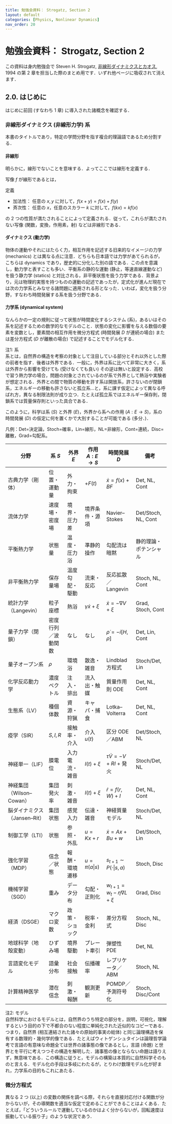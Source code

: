 ```yaml
---
title: 勉強会資料： Strogatz, Section 2
layout: default
categories: [Physics, Nonlinear Dynamics]
nav_order: 20
---
```


# 勉強会資料： Strogatz, Section 2
この資料は身内勉強会で Steven H. Strogatz, [非線形ダイナミクスとカオス](https://amzn.asia/d/a5c49t4), 1994 の第 2 章を担当した際のまとめ用です．いずれ他ページに吸収されて消えます．

## 2.0. はじめに
はじめに前回 (すなわち 1 章) に導入された諸概念を確認する．

### 非線形ダイナミクス (非線形力学) 系
本書のタイトルであり，特定の学問分野を指す複合的理論語であるため分割する．

#### 非線形
明らかに，線形でないことを意味する．よってここでは線形を定義する．

写像 $f$ が線形であるとは，
<div class="box" markdown="1">
<div class="title">定義</div>

- 加法性： 任意の $x,y$ に対して，$f(x+y) = f(x) + f(y)$
- 斉次性： 任意の $x$，任意のスカラー $k$ に対して，$f(kx) = kf(x)$
</div>

の 2 つの性質が満たされることによって定義される．従って，これらが満たされない写像 (関数，変換，作用素，射) などは非線形である．

#### ダイナミクス (動力学)
物体の運動やそれにはたらく力，相互作用を記述する旧来的なイメージの力学 (mechanics) とは異なる点に注意．どちらも日本語では力学があてられるが，こちらは dynamics であり，歴史的に分化した別の語である．この点を意識し，動力学と表すことも多い．平衡系の静的な運動 (静止，等速直線運動など) を扱う静力学 (statics) と対比される，非平衡状態を扱う力学である．背景より，元は物理的実態を持つものの運動の記述であったが，定式化が進んだ現在では次の力学系とみなせる諸問題に適用される形となった．いわば，変化を扱う分野，すなわち時間発展する系を扱う分野である．

#### 力学系 (dynamical system)
なんらかの一定の規則に従って状態が時間変化するシステム (系)，あるいはその系を記述するための数学的なモデルのこと．状態の変化に影響を与える数個の要素を変数とし，要素間の相互作用を微分方程式 (時間発展 $D$ が連続の場合) または差分方程式 ($D$ が離散の場合) で記述することでモデル化する．

<div class="box tips" markdown="1">
<div class="title">注1: 系</div>
系とは，自然界の構造を考察の対象として注目している部分とそれ以外とした際の前者を指す．後者は外界である．一般に，外界は系に比べて非常に大きく，系は外界から影響を受けても (受けなくても良い) その逆は無いと設定する．高校で習う熱力学の場合，問題の対象とされているのが系で外界として熱浴や実験者が想定される．外界との間で物質の移動を許す系は開放系，許さないのが閉鎖系，エネルギーの移動も許さないと孤立系...と，系に課す仮定によって異なる呼ばれ方，異なる制限法則が成り立つ．たとえば孤立系ではエネルギー保存則，閉鎖系では質量保存則といった具合である．

このように，科学は系 ($S$) と外界 ($E$)，外界から系への作用 ($A: E \to S$)，系の時間発展 ($D$) の仮定に何を置くかで大別することが可能である (多分．)．

</div>


凡例：Det=決定論，Stoch=確率，Lin=線形，NL=非線形，Cont=連続，Disc=離散，Grad=勾配系。

| 分野                  | 系 $S$     | 外界 $E$  | 作用 $A: E\to S$     | 時間発展 $D$                       | 備考                  |
| ------------------- | --------- | ------- | ------------------ | ------------------------------ | ------------------- |
| 古典力学（剛体）            | 位置・運動量    | 外力・拘束   | $+F(t)$            | $\dot x=f(x)+B F$              | Det, NL, Cont       |
| 流体力学                | 速度場・密度場   | 境界・圧力差  | 境界条件・源項            | Navier–Stokes                  | Det/Stoch, NL, Cont |
| 平衡熱力学               | 状態量       | 温度・圧力浴  | 準静的操作              | 勾配流は暗黙                         | 静的理論・ポテンシャル         |
| 非平衡熱力学              | 保存量場      | 温度勾配・駆動 | 流束・反応              | 反応拡散／Langevin                  | Stoch, NL, Cont     |
| 統計力学（Langevin）      | 粒子座標      | 熱浴      | $\gamma\dot x+\xi$ | $\dot x=-\nabla V+\xi$         | Grad, Stoch, Cont   |
| 量子力学（閉鎖）            | 密度行列／波動関数 | なし      | なし                 | $\dot\rho=-i[H,\rho]$          | Det, Lin, Cont      |
| 量子オープン系             | $\rho$    | 環境浴     | 散逸・雑音              | Lindblad 方程式                   | Stoch/Det, Lin      |
| 化学反応動力学             | 濃度ベクトル    | 注入・排出   | 流入出・触媒             | 質量作用則 ODE                      | Det, NL, Cont       |
| 生態系（LV）             | 種個体数      | 資源・狩猟   | キャパ・捕食             | Lotka–Volterra                 | Det, NL, Cont       |
| 疫学（SIR）             | $S,I,R$   | 接触率・介入  | 介入 $u(t)$          | 区分 ODE／ABM                     | Det/Stoch, NL       |
| 神経単一（LIF）           | 膜電位       | 入力電流・雑音 | $I(t)+\xi$         | $\tau\dot V=-V+RI$ + 発火        | Stoch/Det, NL       |
| 神経集団（Wilson–Cowan）  | 集団発火率     | 刺激・雑音   | $I(t)+\xi$         | $\dot r=f(r,W)+I$              | Det, NL, Cont       |
| 脳ダイナミクス（Jansen–Rit） | 集団状態      | 感覚入力    | 伝達・雑音              | 神経質量モデル                        | Stoch/Det, NL       |
| 制御工学（LTI）           | 状態        | 参照・外乱   | $u=Kx+r$           | $\dot x=Ax+Bu+w$               | Det/Stoch, Lin      |
| 強化学習（MDP）           | 信念／状態     | 報酬・環境遷移 | $u=\pi(a\|s)$      | $s_{t+1}\sim P(\cdot\|s,a)$    | Stoch, Disc         |
| 機械学習（SGD）           | 重み        | データ分布   | 勾配・正則化             | $w_{t+1}=w_t-\eta\nabla L+\xi$ | Grad, Disc          |
| 経済（DSGE）            | マクロ変数     | 政策・ショック | 税率・金利              | 差分方程式                          | Stoch, NL, Disc     |
| 地球科学（地殻変動）          | ひずみ場      | 境界駆動    | プレート牽引             | 弾塑性 PDE                        | Det, NL             |
| 言語変化モデル             | 語彙分布      | 社会接触    | 伝播確率               | レプリケータ／ABM                     | Stoch, NL           |
| 計算精神医学              | 潜在信念      | 刺激・報酬   | 観測更新               | POMDP／予測符号化                    | Stoch, Disc/Cont    |



<div class="box tips" markdown="1">
<div class="title">注2: モデル</div>
自然科学におけるモデルとは，自然界のうち特定の部分を，説明，可視化，理解するという目的の下で不都合のない程度に単純化された近似的なコピーである．つまり，自然界 (相互連結された諸々の原始的事実の総体) と同じ論理構造を保有する数理的・幾何学的像である．たとえばウィトゲンシュタインは論理哲学論考で言語の有意味な命題全ては世界の諸事態の像であるとし，言語 (命題) と世界とを平行に考えつつその構造を解明した．諸事態の像とならない命題は語りえず，無意味である．この構造に従うと，モデルの構築は本質的に自然科学そのものと言える．モデル化の手段は多岐にわたるが，とりわけ数理モデル化が好まれ，力学系の目的もこれにあたる．

</div>

### 微分方程式
異なる 2 つ (以上) の変数の関係を調べる際，それらを直接対応付ける関数が分からないが，その導関数を適当な仮定で定めることができることはよくある．たとえば，「どういうルールで運動しているのかはよく分からないが，回転速度は振動している振り子」のような状況であう．